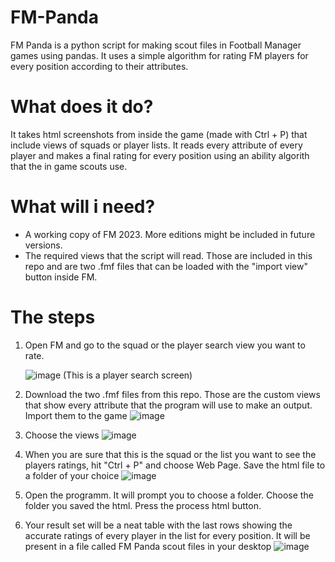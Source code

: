 # FM-Panda
FM Panda is a python script for making scout files in Football Manager games using pandas. It uses a simple algorithm for rating FM players for every position according to their attributes.

# What does it do?

It takes html screenshots from inside the game (made with Ctrl + P) that include views of squads or player lists. 
It reads every attribute of every player and makes a final rating for every position using an ability algorith that the in game scouts use.

# What will i need?

- A working copy of FM 2023. More editions might be included in future versions.
- The required views that the script will read. Those are included in this repo and are two .fmf files that can be loaded with the "import view" button inside FM.

# The steps

1. Open FM and go to the squad or the player search view you want to rate.

   ![image](https://github.com/zaforius/FM-Panda/assets/120644523/03db90f1-2ef6-4298-b5ee-146f73d24568)
   (This is a player search screen)

2. Download the two .fmf files from this repo. Those are the custom views that show every attribute that the program will use to make an output. Import them to the game
   ![image](https://github.com/zaforius/FM-Panda/assets/120644523/e5e644d9-1c2c-4db8-9731-fe7dffc37f7f)

3. Choose the views
    ![image](https://github.com/zaforius/FM-Panda/assets/120644523/8b84e8d5-d763-4d66-8a97-dc41ab56b93e)

4. When you are sure that this is the squad or the list you want to see the players ratings, hit "Ctrl + P" and choose Web Page. Save the html file to a folder of your choice
    ![image](https://github.com/zaforius/FM-Panda/assets/120644523/357f69e2-7353-468d-8a55-fe9db250383e)

5. Open the programm. It will prompt you to choose a folder. Choose the folder you saved the html. Press the process html button.
6. Your result set will be a neat table with the last rows showing the accurate ratings of every player in the list for every position. It will be present in a file called FM Panda scout files in your desktop
    ![image](https://github.com/zaforius/FM-Panda/assets/120644523/a2c73aea-c85c-4788-966a-9ed1e5770bf8)


